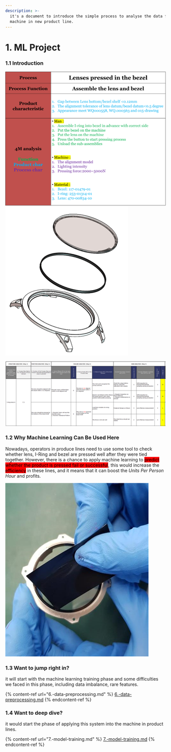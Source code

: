 ```yaml
---
description: >-
  it's a document to introduce the simple process to analyse the data from press
  machine in new product line.
---
```


# 1. ML Project

### 1.1 Introduction

![](.gitbook/assets/圖片21.png) ![](.gitbook/assets/圖片22.png)

![](.gitbook/assets/圖片20.png)

###

### 1.2 Why Machine Learning Can Be Used Here

Nowadays, operators in produce lines need to use some tool to check whether lens, I-Ring and bezel are pressed well after they were tied together. However, there is a chance to apply machine learning to <mark style="background-color:red;">predict whether the product is pressed fail or successful</mark>, this would increase the <mark style="background-color:red;">efficiency</mark> in these lines, and it means that it can boost the _Units Per Person Hour_ and profits.&#x20;

![](<.gitbook/assets/image (7).png>)

### 1.3 Want to jump right in?

it will start with the machine learning training phase and some difficulties we faced in this phase, including data imbalance, rare features.

{% content-ref url="6.-data-preprocessing.md" %}
[6.-data-preprocessing.md](6.-data-preprocessing.md)
{% endcontent-ref %}

### 1.4 Want to deep dive?

it would start the phase of applying this system into the machine in product lines.

{% content-ref url="7.-model-training.md" %}
[7.-model-training.md](7.-model-training.md)
{% endcontent-ref %}
